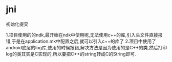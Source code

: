 # jni
初始化提交

1.项目使用的的ndk,最开始在ndk中使用呢,无法使用c++的库,引入头文件直接报错,于是在application.mk中配置之后,就可以引入c++的库了
2.项目中使用了android底层的log库,使用的时候报错,解决方法是因为使用的是C++的类,然后打印log的类其实是C实现的,所以要把C++的string转成C的String即可.
